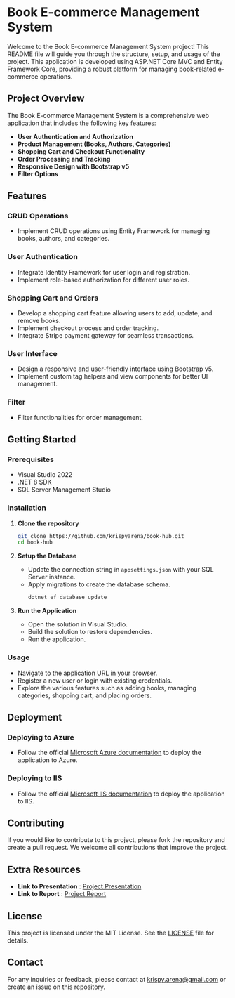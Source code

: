 # Book E-commerce Management System

Welcome to the Book E-commerce Management System project! This README file will guide you through the structure, setup, and usage of the project. This application is developed using ASP.NET Core MVC and Entity Framework Core, providing a robust platform for managing book-related e-commerce operations.

## Project Overview

The Book E-commerce Management System is a comprehensive web application that includes the following key features:

- **User Authentication and Authorization**
- **Product Management (Books, Authors, Categories)**
- **Shopping Cart and Checkout Functionality**
- **Order Processing and Tracking**
- **Responsive Design with Bootstrap v5**
- **Filter Options**

## Features

### CRUD Operations
- Implement CRUD operations using Entity Framework for managing books, authors, and categories.

### User Authentication
- Integrate Identity Framework for user login and registration.
- Implement role-based authorization for different user roles.

### Shopping Cart and Orders
- Develop a shopping cart feature allowing users to add, update, and remove books.
- Implement checkout process and order tracking.
- Integrate Stripe payment gateway for seamless transactions.

### User Interface
- Design a responsive and user-friendly interface using Bootstrap v5.
- Implement custom tag helpers and view components for better UI management.

### Filter
- Filter functionalities for order management.


## Getting Started

### Prerequisites

- Visual Studio 2022
- .NET 8 SDK
- SQL Server Management Studio

### Installation

1. **Clone the repository**
   ```sh
   git clone https://github.com/krispyarena/book-hub.git
   cd book-hub
   ```

2. **Setup the Database**
   - Update the connection string in `appsettings.json` with your SQL Server instance.
   - Apply migrations to create the database schema.
     ```sh
     dotnet ef database update
     ```

3. **Run the Application**
   - Open the solution in Visual Studio.
   - Build the solution to restore dependencies.
   - Run the application.

### Usage

- Navigate to the application URL in your browser.
- Register a new user or login with existing credentials.
- Explore the various features such as adding books, managing categories, shopping cart, and placing orders.

## Deployment

### Deploying to Azure
- Follow the official [Microsoft Azure documentation](https://docs.microsoft.com/en-us/azure/app-service/quickstart-dotnetcore) to deploy the application to Azure.

### Deploying to IIS
- Follow the official [Microsoft IIS documentation](https://docs.microsoft.com/en-us/iis/publish/using-web-deploy/introduction-to-web-deploy) to deploy the application to IIS.

## Contributing

If you would like to contribute to this project, please fork the repository and create a pull request. We welcome all contributions that improve the project.

## Extra Resources

- **Link to Presentation** : [Project Presentation](https://docs.google.com/presentation/d/1In2ANDOU2W5o7ElWG1f_DY37xjNNG4iU/edit?usp=sharing&ouid=112179910766979724441&rtpof=true&sd=true)
- **Link to Report** : [Project Report](https://drive.google.com/file/d/1kWqqwgDkkwyKyNgX4NhkyF5lpr-WuHxv/view?usp=sharing)

## License

This project is licensed under the MIT License. See the [LICENSE](LICENSE) file for details.

## Contact

For any inquiries or feedback, please contact at krispy.arena@gmail.com or create an issue on this repository.
